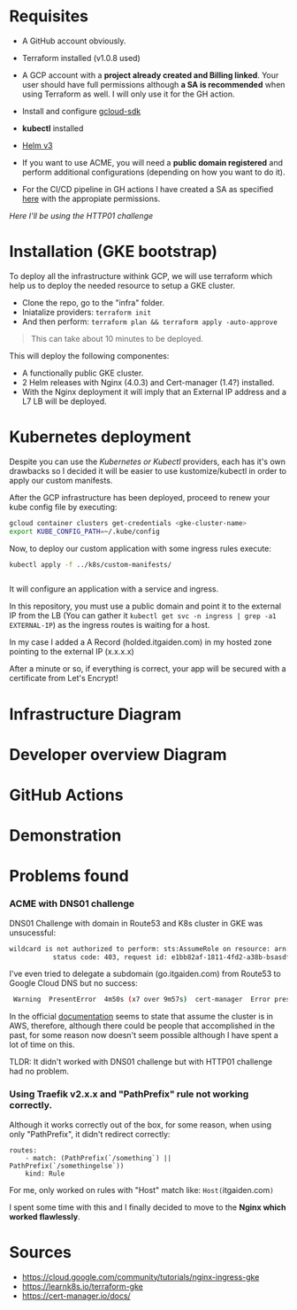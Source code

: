 # Requisites

- A GitHub account obviously.
- Terraform installed (v1.0.8 used)
- A GCP account with a **project already created and Billing linked**. 
Your user should have full permissions although **a SA is recommended** when using Terraform as well. I will only use it for the GH action.

- Install and configure [gcloud-sdk](https://cloud.google.com/sdk/docs/quickstarts)
- **kubectl** installed
- [Helm v3](https://helm.sh/docs/intro/quickstart/)
- If you want to use ACME, you will need a **public domain registered** and perform additional configurations (depending on how you want to do it).
- For the CI/CD pipeline in GH actions I have created a SA as specified [here](https://cloud.google.com/iam/docs/creating-managing-service-accounts) with the appropiate permissions. 

*Here I'll be using the HTTP01 challenge*


# Installation (GKE bootstrap)

To deploy all the infrastructure withink GCP, we will use terraform which help us to deploy the needed resource to setup a
GKE cluster.

- Clone the repo, go to the "infra" folder.
- Iniatalize providers: `terraform init`
- And then perform: `terraform plan && terraform apply -auto-approve`
> This can take about 10 minutes to be deployed.

This will deploy the following componentes:

- A functionally public GKE cluster.
- 2 Helm releases with Nginx (4.0.3) and Cert-manager (1.4?) installed.
- With the Nginx deployment it will imply that an External IP address and a L7 LB will be deployed.

# Kubernetes deployment

Despite you can use the *Kubernetes or Kubectl* providers, each has it's own drawbacks so I decided it will be easier to use
kustomize/kubectl in order to apply our custom manifests.

After the GCP infrastructure has been deployed, proceed to renew your kube config file by executing:
```bash
gcloud container clusters get-credentials <gke-cluster-name>
export KUBE_CONFIG_PATH=~/.kube/config
```

Now, to deploy our custom application with some ingress rules execute:

```bash
kubectl apply -f ../k8s/custom-manifests/
```

```bash

```

It will configure an application with a service and ingress.

In this repository, you must use a public domain and point it to the external IP from the LB (You can gather it `kubectl get svc -n ingress | grep -a1 EXTERNAL-IP`) as the ingress routes
is waiting for a host.

In my case I added a A Record (holded.itgaiden.com) in my hosted zone pointing to the external IP (x.x.x.x)

After a minute or so, if everything is correct, your app will be secured with a certificate from Let's Encrypt!

# Infrastructure Diagram

# Developer overview Diagram

# GitHub Actions

# Demonstration

# Problems found

### ACME with DNS01 challenge

DNS01 Challenge with domain in Route53 and K8s cluster in GKE was unsucessful:
``` bash
wildcard is not authorized to perform: sts:AssumeRole on resource: arn:aws:iam::xxxxxx:policy/DNS-Route53-role
           status code: 403, request id: e1bb82af-1811-4fd2-a38b-bsasdfasdf1
```

I've even tried to delegate a subdomain (go.itgaiden.com) from Route53 to Google Cloud DNS but no success:
``` bash
 Warning  PresentError  4m50s (x7 over 9m57s)  cert-manager  Error presenting challenge: When querying the SOA record for the domain '_acme-challenge.go.itgaiden.com.' using nameservers [10.8.0.10:53], rcode was expected to be 'NOERROR' or 'NXDOMAIN', but got 'SERVFAIL'
```
In the official [documentation](https://cert-manager.io/docs/configuration/acme/dns01/route53/) seems to state that assume the cluster is in AWS, therefore, although there could be people that accomplished in the past, for some reason now doesn't seem possible although I have spent a lot of time on this.

TLDR: It didn't worked with DNS01 challenge but with HTTP01 challenge had no problem.

### Using Traefik v2.x.x and "PathPrefix" rule not working correctly.

Although it works correctly out of the box, for some reason, when using only "PathPrefix", it didn't redirect correctly:
```
routes:
    - match: (PathPrefix(`/something`) || PathPrefix(`/somethingelse`))
    kind: Rule
```
For me, only worked on rules with "Host" match like: `Host(`itgaiden.com`)`

I spent some time with this and I finally decided to move to the **Nginx which worked flawlessly**.


# Sources

- https://cloud.google.com/community/tutorials/nginx-ingress-gke
- https://learnk8s.io/terraform-gke
- https://cert-manager.io/docs/

